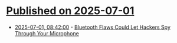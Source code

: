 # [Published on 2025-07-01](index.md)

* [2025-07-01, 08:42:00](https://soylentnews.org/article.pl?sid=25/06/30/1153228&from=rss) - [Bluetooth Flaws Could Let Hackers Spy Through Your Microphone](https://soylentnews.org/article.pl?sid=25/06/30/1153228&from=rss)
